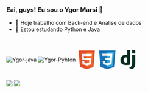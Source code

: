 ### Eai, guys! Eu sou o Ygor Marsi 👋

- 🔭 Hoje trabalho com Back-end e Análise de dados
- 🌱 Estou estudando Python e Java



##

  <div style="display: inline_block"><br>       
  <img align="center" alt="Ygor-java" height="50" width="50" src="https://cdn.jsdelivr.net/gh/devicons/devicon/icons/java/java-original.svg" />    
  <img align="center" alt="Ygor-Pyhton" height="50" width="50" src="https://cdn.jsdelivr.net/gh/devicons/devicon/icons/python/python-original.svg" />     
  <img align="center" alt="Ygor-HTML" height="50" width="50" src="https://github.com/devicons/devicon/blob/v2.16.0/icons/html5/html5-original.svg">
  <img align="center" alt="Ygor-CSS" height="50" width="50" src="https://github.com/devicons/devicon/blob/v2.16.0/icons/css3/css3-original.svg">
  <img align="center" alt="Ygor-Django" height="50" width="50" src="https://github.com/devicons/devicon/blob/v2.16.0/icons/django/django-plain.svg">
</div>
  
  ##
 
<div> 
  <a href="https://instagram.com/marsi_ygor" target="_blank"><img src="https://img.shields.io/badge/-Instagram-%23E4405F?style=for-the-badge&logo=instagram&logoColor=white" target="_blank"></a>
  <a href="https://www.linkedin.com/in/ygormarsi/-45875016a" target="_blank"><img src="https://img.shields.io/badge/-LinkedIn-%230077B5?style=for-the-badge&logo=linkedin&logoColor=white" target="_blank"></a> 
  
